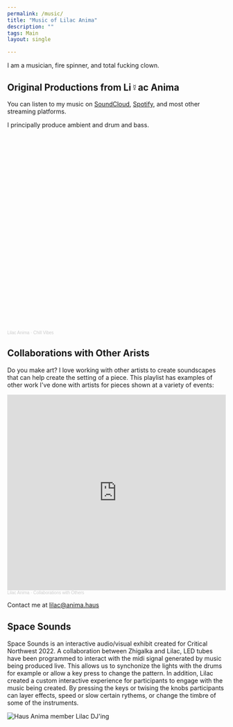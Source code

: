```yaml
---
permalink: /music/
title: "Music of Lilac Anima"
description: ""
tags: Main
layout: single

---
```


I am a musician, fire spinner, and total fucking clown.

## Original Productions from Li☿️ac Anima

You can listen to my music on [SoundCloud](https://soundcloud.com/lilac-anima), [Spotify](https://open.spotify.com/artist/56wI4fUvLCoIkiJaDCWlyb?si=ZYy6G19XQAWCSP27GpiMRA), and most other streaming platforms. 

I principally produce ambient and drum and bass. 

<iframe width="100%" height="450" scrolling="no" frameborder="no" allow="autoplay" src=></iframe><div style="font-size: 10px; color: #cccccc;line-break: anywhere;word-break: normal;overflow: hidden;white-space: nowrap;text-overflow: ellipsis; font-family: Interstate,Lucida Grande,Lucida Sans Unicode,Lucida Sans,Garuda,Verdana,Tahoma,sans-serif;font-weight: 100;"><a href="https://soundcloud.com/lilac-anima" title="Lilac Anima" target="_blank" style="color: #cccccc; text-decoration: none;">Lilac Anima</a> · <a href="https://soundcloud.com/lilac-anima/sets/chill-vibes" title="Chill Vibes" target="_blank" style="color: #cccccc; text-decoration: none;">Chill Vibes</a></div>


## Collaborations with Other Arists

Do you make art?  I love working with other artists to create soundscapes that can help create the setting of a piece. This playlist has examples of other work I've done with artists for pieces shown at a variety of events: 

<iframe width="100%" height="450" scrolling="no" frameborder="no" allow="autoplay" src="https://w.soundcloud.com/player/?url=https%3A//api.soundcloud.com/playlists/1856164053&color=%23ff5500&auto_play=false&hide_related=false&show_comments=true&show_user=true&show_reposts=false&show_teaser=true"></iframe><div style="font-size: 10px; color: #cccccc;line-break: anywhere;word-break: normal;overflow: hidden;white-space: nowrap;text-overflow: ellipsis; font-family: Interstate,Lucida Grande,Lucida Sans Unicode,Lucida Sans,Garuda,Verdana,Tahoma,sans-serif;font-weight: 100;"><a href="https://soundcloud.com/lilac-anima" title="Lilac Anima" target="_blank" style="color: #cccccc; text-decoration: none;">Lilac Anima</a> · <a href="https://soundcloud.com/lilac-anima/sets/collaborations" title="Collaborations with Others" target="_blank" style="color: #cccccc; text-decoration: none;">Collaborations with Others</a></div>

Contact me at [lilac@anima.haus](mailto:lilac@anima.haus)

## Space Sounds

Space Sounds is an interactive audio/visual exhibit created for Critical Northwest 2022. A collaboration between Zhigalka and Lilac, LED tubes have been programmed to interact with the midi signal generated by music being produced live. This allows us to synchonize the lights with the drums for example or allow a key press to change the pattern. In addition, Lilac created a custom interactive experience for participants to engage with the music being created.  By pressing the keys or twising the knobs participants can layer effects, speed or slow certain rythems, or change the timbre of some of the instruments.

<img src="https://static.cloudygo.com/static/Critical%202022/DJ%20Lilac.jpg" alt="Haus Anima member Lilac DJ'ing" class="full">